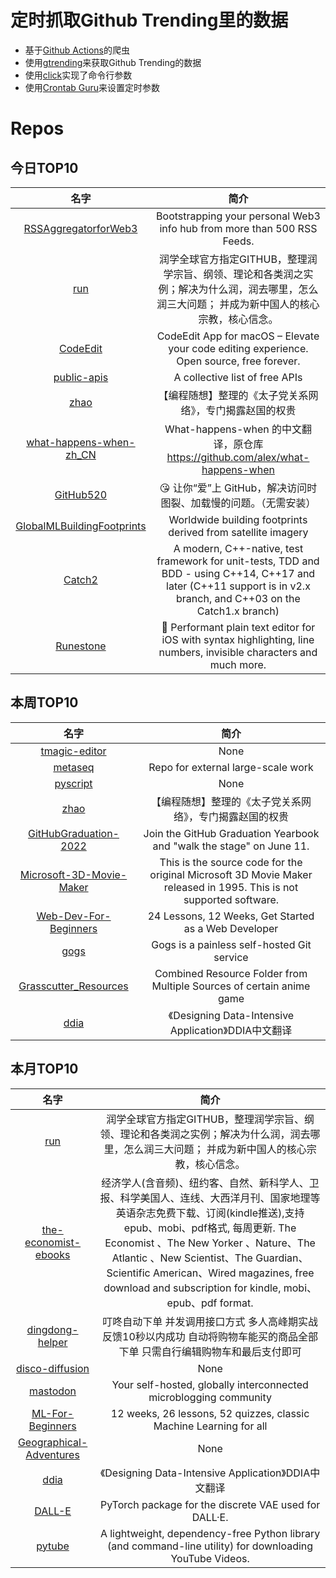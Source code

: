 # 定时抓取Github Trending里的数据
* 基于[Github Actions](https://docs.github.com/en/actions)的爬虫
* 使用[gtrending](https://github.com/hedythedev/gtrending)来获取Github Trending的数据
* 使用[click](https://github.com/pallets/click)实现了命令行参数
* 使用[Crontab Guru](https://crontab.guru/)来设置定时参数

# Repos
## 今日TOP10 
<!-- START OF DAILY_TOP10_REPOS -->
| 名字 | 简介 |
| :----: | :----: |
| [RSSAggregatorforWeb3](https://github.com/chainfeeds/RSSAggregatorforWeb3) | Bootstrapping your personal Web3 info hub from more than 500 RSS Feeds. |
| [run](https://github.com/The-Run-Philosophy-Organization/run) | 润学全球官方指定GITHUB，整理润学宗旨、纲领、理论和各类润之实例；解决为什么润，润去哪里，怎么润三大问题； 并成为新中国人的核心宗教，核心信念。 |
| [CodeEdit](https://github.com/CodeEditApp/CodeEdit) | CodeEdit App for macOS – Elevate your code editing experience. Open source, free forever. |
| [public-apis](https://github.com/public-apis/public-apis) | A collective list of free APIs |
| [zhao](https://github.com/programthink/zhao) | 【编程随想】整理的《太子党关系网络》，专门揭露赵国的权贵 |
| [what-happens-when-zh_CN](https://github.com/skyline75489/what-happens-when-zh_CN) | What-happens-when 的中文翻译，原仓库 https://github.com/alex/what-happens-when |
| [GitHub520](https://github.com/521xueweihan/GitHub520) | 😘 让你“爱”上 GitHub，解决访问时图裂、加载慢的问题。（无需安装） |
| [GlobalMLBuildingFootprints](https://github.com/microsoft/GlobalMLBuildingFootprints) | Worldwide building footprints derived from satellite imagery |
| [Catch2](https://github.com/catchorg/Catch2) | A modern, C++-native, test framework for unit-tests, TDD and BDD - using C++14, C++17 and later (C++11 support is in v2.x branch, and C++03 on the Catch1.x branch) |
| [Runestone](https://github.com/simonbs/Runestone) | 📝 Performant plain text editor for iOS with syntax highlighting, line numbers, invisible characters and much more. |
<!-- END OF DAILY_TOP10_REPOS -->

## 本周TOP10
<!-- START OF WEEKLY_TOP10_REPOS -->
| 名字 | 简介 |
| :----: | :----: |
| [tmagic-editor](https://github.com/Tencent/tmagic-editor) | None |
| [metaseq](https://github.com/facebookresearch/metaseq) | Repo for external large-scale work |
| [pyscript](https://github.com/pyscript/pyscript) | None |
| [zhao](https://github.com/programthink/zhao) | 【编程随想】整理的《太子党关系网络》，专门揭露赵国的权贵 |
| [GitHubGraduation-2022](https://github.com/education/GitHubGraduation-2022) | Join the GitHub Graduation Yearbook and "walk the stage" on June 11. |
| [Microsoft-3D-Movie-Maker](https://github.com/microsoft/Microsoft-3D-Movie-Maker) | This is the source code for the original Microsoft 3D Movie Maker released in 1995. This is not supported software. |
| [Web-Dev-For-Beginners](https://github.com/microsoft/Web-Dev-For-Beginners) | 24 Lessons, 12 Weeks, Get Started as a Web Developer |
| [gogs](https://github.com/gogs/gogs) | Gogs is a painless self-hosted Git service |
| [Grasscutter_Resources](https://github.com/Koko-boya/Grasscutter_Resources) | Combined Resource Folder from Multiple Sources of certain anime game |
| [ddia](https://github.com/Vonng/ddia) | 《Designing Data-Intensive Application》DDIA中文翻译 |
<!-- END OF WEEKLY_TOP10_REPOS -->

## 本月TOP10
<!-- START OF MONTHLY_TOP10_REPOS -->
| 名字 | 简介 |
| :----: | :----: |
| [run](https://github.com/The-Run-Philosophy-Organization/run) | 润学全球官方指定GITHUB，整理润学宗旨、纲领、理论和各类润之实例；解决为什么润，润去哪里，怎么润三大问题； 并成为新中国人的核心宗教，核心信念。 |
| [the-economist-ebooks](https://github.com/hehonghui/the-economist-ebooks) | 经济学人(含音频)、纽约客、自然、新科学人、卫报、科学美国人、连线、大西洋月刊、国家地理等英语杂志免费下载、订阅(kindle推送),支持epub、mobi、pdf格式, 每周更新. The Economist 、The New Yorker 、Nature、The Atlantic 、New Scientist、The Guardian、Scientific American、Wired magazines, free download and subscription for kindle, mobi、epub、pdf format. |
| [dingdong-helper](https://github.com/JannsenYang/dingdong-helper) | 叮咚自动下单 并发调用接口方式 多人高峰期实战反馈10秒以内成功 自动将购物车能买的商品全部下单 只需自行编辑购物车和最后支付即可 |
| [disco-diffusion](https://github.com/alembics/disco-diffusion) | None |
| [mastodon](https://github.com/mastodon/mastodon) | Your self-hosted, globally interconnected microblogging community |
| [ML-For-Beginners](https://github.com/microsoft/ML-For-Beginners) | 12 weeks, 26 lessons, 52 quizzes, classic Machine Learning for all |
| [Geographical-Adventures](https://github.com/SebLague/Geographical-Adventures) | None |
| [ddia](https://github.com/Vonng/ddia) | 《Designing Data-Intensive Application》DDIA中文翻译 |
| [DALL-E](https://github.com/openai/DALL-E) | PyTorch package for the discrete VAE used for DALL·E. |
| [pytube](https://github.com/pytube/pytube) | A lightweight, dependency-free Python library (and command-line utility) for downloading YouTube Videos. |
<!-- END OF MONTHLY_TOP10_REPOS -->
